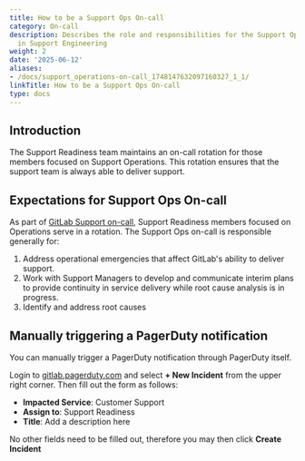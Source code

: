 ```yaml
---
title: How to be a Support Ops On-call
category: On-call
description: Describes the role and responsibilities for the Support Operations rotation
  in Support Engineering
weight: 2
date: '2025-06-12'
aliases:
- /docs/support_operations-on-call_1748147632097160327_1_1/
linkTitle: How to be a Support Ops On-call
type: docs
---
```


## Introduction

The Support Readiness team maintains an on-call rotation for those members focused on Support Operations. This rotation ensures that the support team is always able to deliver support.

## Expectations for Support Ops On-call

As part of [GitLab Support on-call](/handbook/support/on-call/), Support Readiness members focused on Operations serve in a rotation. The Support Ops on-call is responsible generally for:

1. Address operational emergencies that affect GitLab's ability to deliver support.
1. Work with Support Managers to develop and communicate interim plans to provide continuity in service delivery while root cause analysis is in progress.
1. Identify and address root causes

## Manually triggering a PagerDuty notification

You can manually trigger a PagerDuty notification through PagerDuty itself.

Login to [gitlab.pagerduty.com](https://gitlab.pagerduty.com) and select **+ New Incident** from the upper right corner. Then fill out the form as follows:

- **Impacted Service**: Customer Support
- **Assign to**: Support Readiness
- **Title**: Add a description here

No other fields need to be filled out, therefore you may then click **Create Incident**
